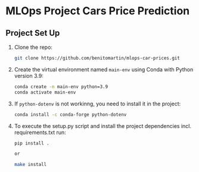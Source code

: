 # MLOps Project Cars Price Prediction

## Project Set Up

1. Clone the repo:

   ```bash
   git clone https://github.com/benitomartin/mlops-car-prices.git

2. Create the virtual environment named `main-env` using Conda with Python version 3.9:

   ```bash
   conda create -n main-env python=3.9
   conda activate main-env

3. If `python-dotenv` is not workinng, you need to install it in the project:

    ```bash
    conda install -c conda-forge python-dotenv

4. To execute the setup.py script and install the project dependencies incl. requirements.txt run:

    ```bash
    pip install .

    or
 
    make install